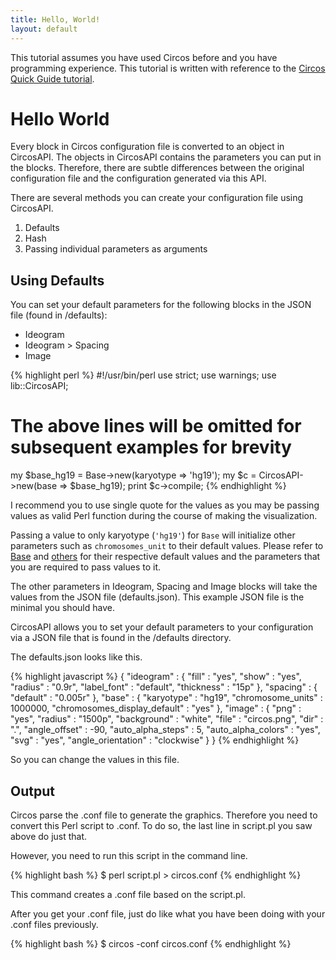 ```yaml
---
title: Hello, World!
layout: default
---
```


This tutorial assumes you have used Circos before and you have programming experience. This tutorial is written with reference to the [Circos Quick Guide tutorial](http://circos.ca/documentation/tutorials/quick_guide/).

# Hello World

Every block in Circos configuration file is converted to an object in CircosAPI. The objects in CircosAPI contains the parameters you can put in the blocks. Therefore, there are subtle differences between the original configuration file and the configuration generated via this API.

There are several methods you can create your configuration file using CircosAPI.
1. Defaults
2. Hash
3. Passing individual parameters as arguments

## Using Defaults
You can set your default parameters for the following blocks in the JSON file (found in /defaults):
* Ideogram
* Ideogram > Spacing
* Image

{% highlight perl %}
#!/usr/bin/perl 
use strict;
use warnings;
use lib::CircosAPI;
# The above lines will be omitted for subsequent examples for brevity

my $base_hg19 = Base->new(karyotype => 'hg19');
my $c = CircosAPI->new(base => $base_hg19);
print $c->compile;
{% endhighlight %}

I recommend you to use single quote for the values as you may be passing values as valid Perl function during the course of making the visualization. 

Passing a value to only karyotype (`'hg19'`) for `Base` will initialize other parameters such as `chromosomes_unit` to their default values. Please refer to [Base](http://www.github.com/kylase/CircosAPI/wiki/) and [others](http://www.github.com/kylase/CircosAPI/wiki/) for their respective default values and the parameters that you are required to pass values to it.

The other parameters in Ideogram, Spacing and Image blocks will take the values from the JSON file (defaults.json). This example JSON file is the minimal you should have.

CircosAPI allows you to set your default parameters to your configuration via a JSON file that is found in the /defaults directory.

The defaults.json looks like this.

{% highlight javascript %}
{
   "ideogram" : {
      "fill" : "yes",
      "show" : "yes",
      "radius" : "0.9r",
      "label_font" : "default",
      "thickness" : "15p"
   },
   "spacing" : {
      "default" : "0.005r"
   },
   "base" : {
      "karyotype" : "hg19",
      "chromosome_units" : 1000000,
      "chromosomes_display_default" : "yes"
   },
   "image" : {
      "png" : "yes",
      "radius" : "1500p",
      "background" : "white",
      "file" : "circos.png",
      "dir" : ".",
      "angle_offset" : -90,
      "auto_alpha_steps" : 5,
      "auto_alpha_colors" : "yes",
      "svg" : "yes",
      "angle_orientation" : "clockwise"
   }
}
{% endhighlight %}

So you can change the values in this file.

## Output
Circos parse the .conf file to generate the graphics. Therefore you need to convert this Perl script to .conf. To do so, the last line in script.pl you saw above do just that. 

However, you need to run this script in the command line.

{% highlight bash %}
$ perl script.pl > circos.conf
{% endhighlight %}

This command creates a .conf file based on the script.pl.

After you get your .conf file, just do like what you have been doing with your .conf files previously.

{% highlight bash %}
$ circos -conf circos.conf
{% endhighlight %}